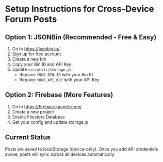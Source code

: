 # Setup Instructions for Cross-Device Forum Posts

## Option 1: JSONBin (Recommended - Free & Easy)

1. Go to https://jsonbin.io/
2. Sign up for free account
3. Create a new bin
4. Copy your Bin ID and API Key
5. Update `src/utils/storage.js`:
   - Replace `YOUR_BIN_ID` with your Bin ID
   - Replace `YOUR_API_KEY` with your API Key

## Option 2: Firebase (More Features)

1. Go to https://firebase.google.com/
2. Create a new project
3. Enable Firestore Database
4. Get your config and update storage.js

## Current Status

Posts are saved to localStorage (device-only). Once you add API credentials above, posts will sync across all devices automatically.
